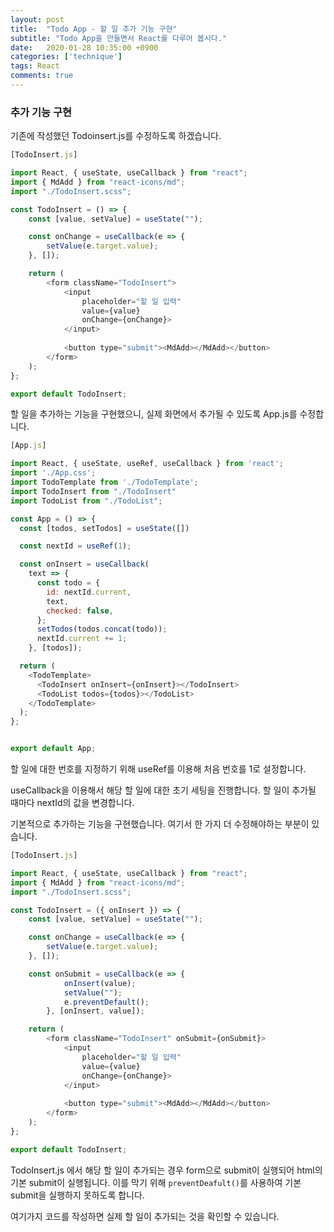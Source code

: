 ```yaml
---
layout: post
title:  "Todo App - 할 일 추가 기능 구현"
subtitle: "Todo App을 만들면서 React를 다루어 봅시다."
date:   2020-01-28 10:35:00 +0900
categories: ['technique']
tags: React
comments: true
---
```


### 추가 기능 구현

기존에 작성했던 Todoinsert.js를 수정하도록 하겠습니다. 

```javascript
[TodoInsert.js]

import React, { useState, useCallback } from "react";
import { MdAdd } from "react-icons/md";
import "./TodoInsert.scss";

const TodoInsert = () => {
    const [value, setValue] = useState("");

    const onChange = useCallback(e => {
        setValue(e.target.value);
    }, []);

    return (
        <form className="TodoInsert">
            <input
                placeholder="할 일 입력"
                value={value}
                onChange={onChange}>
            </input>
            
            <button type="submit"><MdAdd></MdAdd></button>
        </form>
    );
};

export default TodoInsert;
```

할 일을 추가하는 기능을 구현했으니, 실제 화면에서 추가될 수 있도록 App.js를 수정합니다.

```javascript
[App.js]

import React, { useState, useRef, useCallback } from 'react';
import './App.css';
import TodoTemplate from './TodoTemplate';
import TodoInsert from "./TodoInsert"
import TodoList from "./TodoList";

const App = () => {
  const [todos, setTodos] = useState([])

  const nextId = useRef(1);

  const onInsert = useCallback(
    text => {
      const todo = {
        id: nextId.current,
        text,
        checked: false,
      };
      setTodos(todos.concat(todo));
      nextId.current += 1;
    }, [todos]);

  return (
    <TodoTemplate>
      <TodoInsert onInsert={onInsert}></TodoInsert>
      <TodoList todos={todos}></TodoList>
    </TodoTemplate>
  );
};


export default App;
```

할 일에 대한 번호를 지정하기 위해 useRef를 이용해 처음 번호를 1로 설정합니다.

useCallback을 이용해서 해당 할 일에 대한 초기 세팅을 진행합니다. 할 일이 추가될 때마다 nextId의 값을 변경합니다.

기본적으로 추가하는 기능을 구현했습니다. 여기서 한 가지 더 수정해야하는 부분이 있습니다.

```javascript
[TodoInsert.js]

import React, { useState, useCallback } from "react";
import { MdAdd } from "react-icons/md";
import "./TodoInsert.scss";

const TodoInsert = ({ onInsert }) => {
    const [value, setValue] = useState("");

    const onChange = useCallback(e => {
        setValue(e.target.value);
    }, []);

    const onSubmit = useCallback(e => {
            onInsert(value);
            setValue("");
            e.preventDefault();
        }, [onInsert, value]);

    return (
        <form className="TodoInsert" onSubmit={onSubmit}>
            <input
                placeholder="할 일 입력"
                value={value}
                onChange={onChange}>
            </input>
            
            <button type="submit"><MdAdd></MdAdd></button>
        </form>
    );
};

export default TodoInsert;
```

TodoInsert.js 에서 해당 할 일이 추가되는 경우 form으로 submit이 실행되어 html의 기본 submit이 실행됩니다. 이를 막기 위해 `preventDeafult()`를 사용하여 기본 submit을 실행하지 못하도록 합니다.

여기가지 코드를 작성하면 실제 할 일이 추가되는 것을 확인할 수 있습니다.

